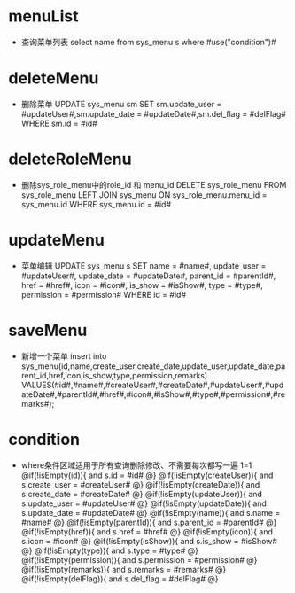 menuList
===
* 查询菜单列表
select name from sys_menu s where #use("condition")#

deleteMenu
===
* 删除菜单
UPDATE sys_menu sm SET sm.update_user = #updateUser#,sm.update_date = #updateDate#,sm.del_flag = #delFlag# WHERE sm.id = #id#

deleteRoleMenu
===
* 删除sys_role_menu中的role_id 和 menu_id
DELETE sys_role_menu FROM sys_role_menu LEFT JOIN sys_menu ON sys_role_menu.menu_id = sys_menu.id WHERE sys_menu.id = #id#


updateMenu
===
* 菜单编辑
UPDATE sys_menu s SET name = #name#, update_user = #updateUser#, update_date = #updateDate#, parent_id = #parentId#, href = #href#, icon = #icon#, is_show = #isShow#, type = #type#, permission = #permission# WHERE id = #id# 



saveMenu
===
* 新增一个菜单
insert into sys_menu(id,name,create_user,create_date,update_user,update_date,parent_id,href,icon,is_show,type,permission,remarks) 
VALUES(#id#,#name#,#createUser#,#createDate#,#updateUser#,#updateDate#,#parentId#,#href#,#icon#,#isShow#,#type#,#permission#,#remarks#);

condition
===
* where条件区域适用于所有查询删除修改、不需要每次都写一遍
1=1
@if(!isEmpty(id)){
    and s.id = #id#
@}
@if(!isEmpty(createUser)){
    and s.create_user = #createUser#
@}
@if(!isEmpty(createDate)){
    and s.create_date = #createDate#
@}
@if(!isEmpty(updateUser)){
    and s.update_user = #updateUser#
@}
@if(!isEmpty(updateDate)){
    and s.update_date = #updateDate#
@}
@if(!isEmpty(name)){
    and s.name = #name#
@}
@if(!isEmpty(parentId)){
    and s.parent_id = #parentId#
@}
@if(!isEmpty(href)){
    and s.href = #href#
@}
@if(!isEmpty(icon)){
    and s.icon = #icon#
@}
@if(!isEmpty(isShow)){
    and s.is_show = #isShow#
@}
@if(!isEmpty(type)){
    and s.type = #type#
@}
@if(!isEmpty(permission)){
    and s.permission = #permission#
@}
@if(!isEmpty(remarks)){
    and s.remarks = #remarks#
@}
@if(!isEmpty(delFlag)){
    and s.del_flag = #delFlag#
@}
